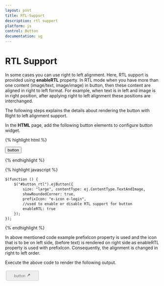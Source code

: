 ```yaml
---
layout: post
title: RTL-Support
description: rtl support
platform: js
control: Button
documentation: ug
---
```


# RTL Support

In some cases you can use right to left alignment. Here, RTL support is provided using **enableRTL** property. In RTL mode when you have more than one content (image/text, image/image) in button, then these content are aligned in right to left format. For example, when text is in left and image is in right position, after applying right to left alignment these positions are interchanged.

The following steps explains the details about rendering the button with Right to left alignment support.

In the **HTML** page, add the following button elements to configure button widget.

{% highlight html %}

   <button id="button_rtl">button</button>

{% endhighlight %}

{% highlight javascript %}
    
    $(function () {
        $("#button_rtl").ejButton({
            size: "large", contentType: ej.ContentType.TextAndImage,
            showRoundedCorner: true,
            prefixIcon: "e-icon e-login",
            //used to enable or disable RTL support for button
            enableRTL: true
        });
    });

{% endhighlight %}

In above mentioned code example prefixIcon property is used and the icon that is to be on left side, (before text) is rendered on right side as enableRTL property is used with prefixIcon.  Consequently, the alignment is changed in right to left order.

Execute the above code to render the following output.

![](/js/Button/RTL-Support_images/RTL-Support_img1.png) 

